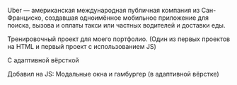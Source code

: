 Uber — американская международная публичная компания из Сан-Франциско, создавшая одноимённое мобильное приложение для поиска, вызова и оплаты такси или частных водителей и доставки еды.

Тренировочный проект для моего портфолио. (Один из первых проектов на HTML и первый проект с использованием JS)

С адаптивной вёрсткой

Добавил на JS: Модальные окна и гамбургер (в адаптивной вёрстке)
